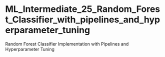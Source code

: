 # ML_Intermediate_25_Random_Forest_Classifier_with_pipelines_and_hyperparameter_tuning
Random Forest Classifier Implementation with Pipelines and Hyperparameter Tuning
